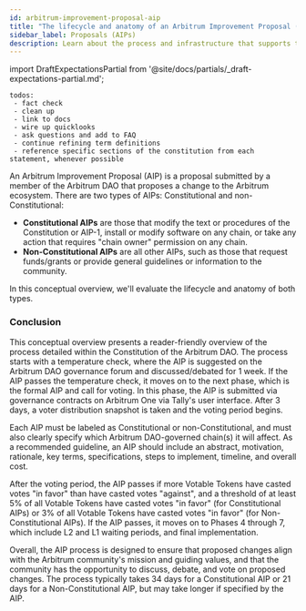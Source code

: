 ```yaml
---
id: arbitrum-improvement-proposal-aip
title: "The lifecycle and anatomy of an Arbitrum Improvement Proposal (AIP)"
sidebar_label: Proposals (AIPs)
description: Learn about the process and infrastructure that supports the Arbitrum Improvement Proposal (AIP) protocol, as defined in the Constitution of the Arbitrum DAO.
---
```


import DraftExpectationsPartial from '@site/docs/partials/_draft-expectations-partial.md'; 

<DraftExpectationsPartial />

```
todos: 
 - fact check
 - clean up
 - link to docs
 - wire up quicklooks
 - ask questions and add to FAQ
 - continue refining term definitions
 - reference specific sections of the constitution from each statement, whenever possible
```


An <a data-quicklook-from="arbitrum-improvement-proposal">Arbitrum Improvement Proposal (AIP)</a> is a proposal submitted by a member of the Arbitrum DAO that proposes a change to the Arbitrum ecosystem. There are two types of AIPs: <a data-quicklook-from="constitutional-proposal">Constitutional</a> and <a data-quicklook-from="non-constitutional-proposal">non-Constitutional</a>:

- **Constitutional AIPs** are those that modify the text or procedures of the Constitution or AIP-1, install or modify software on any chain, or take any action that requires "chain owner" permission on any chain. 
- **Non-Constitutional AIPs** are all other AIPs, such as those that request funds/grants or provide general guidelines or information to the community.

In this conceptual overview, we'll evaluate the lifecycle and anatomy of both types.







### Conclusion

This conceptual overview presents a reader-friendly overview of the process detailed within the Constitution of the Arbitrum DAO. The process starts with a temperature check, where the AIP is suggested on the Arbitrum DAO governance forum and discussed/debated for 1 week. If the AIP passes the temperature check, it moves on to the next phase, which is the formal AIP and call for voting. In this phase, the AIP is submitted via governance contracts on Arbitrum One via Tally's user interface. After 3 days, a voter distribution snapshot is taken and the voting period begins.

Each AIP must be labeled as Constitutional or non-Constitutional, and must also clearly specify which Arbitrum DAO-governed chain(s) it will affect. As a recommended guideline, an AIP should include an abstract, motivation, rationale, key terms, specifications, steps to implement, timeline, and overall cost.

After the voting period, the AIP passes if more Votable Tokens have casted votes "in favor" than have casted votes "against", and a threshold of at least 5% of all Votable Tokens have casted votes "in favor" (for Constitutional AIPs) or 3% of all Votable Tokens have casted votes "in favor" (for Non-Constitutional AIPs). If the AIP passes, it moves on to Phases 4 through 7, which include L2 and L1 waiting periods, and final implementation.

Overall, the AIP process is designed to ensure that proposed changes align with the Arbitrum community's mission and guiding values, and that the community has the opportunity to discuss, debate, and vote on proposed changes. The process typically takes 34 days for a Constitutional AIP or 21 days for a Non-Constitutional AIP, but may take longer if specified by the AIP.
